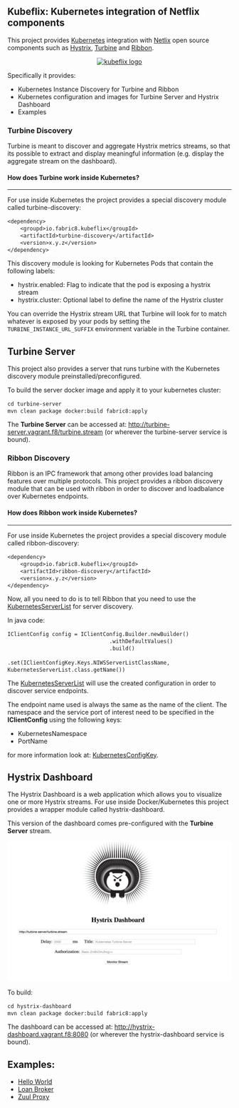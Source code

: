Kubeflix: Kubernetes integration of Netflix components
------------------------------------------------------

This project provides [Kubernetes](http://kubernetes.io/) integration with [Netlix](https://netflix.github.io/) open source components such as [Hystrix](https://github.com/Netflix/Hystrix), [Turbine](https://github.com/Netflix/Turbine) and [Ribbon](https://github.com/Netflix/Ribbon).

<p align="center">
  <a href="http://github.com/fabric8io/kubeflix/">
  	<img src="https://raw.githubusercontent.com/fabric8io/kubeflix/master/docs/images/logo.png" height="200" width="200" alt="kubeflix logo"/>
  </a>
</p>

Specifically it provides:

* Kubernetes Instance Discovery for Turbine and Ribbon
* Kubernetes configuration and images for Turbine Server and Hystrix Dashboard
* Examples

### Turbine Discovery

Turbine is meant to discover and aggregate Hystrix metrics streams, so that its possible to extract and display meaningful information (e.g. display the aggregate stream on the dashboard).

#### How does Turbine work inside Kubernetes?
-----------------------------------

For use inside Kubernetes the project provides a special discovery module called turbine-discovery:

    <dependency>
        <groupd>io.fabric8.kubeflix</groupId>
        <artifactId>turbine-discovery</artifactId>
        <version>x.y.z</version>
    </dependency>    

This discovery module is looking for Kubernetes Pods that contain the following labels:

- hystrix.enabled:   Flag to indicate that the pod is exposing a hystrix stream
- hystrix.cluster:   Optional label to define the name of the Hystrix cluster

You can override the Hystrix stream URL that Turbine will look for to match whatever is exposed by your pods by setting the ``TURBINE_INSTANCE_URL_SUFFIX`` environment variable in the Turbine container.

## Turbine Server

This project also provides a server that runs turbine with the Kubernetes discovery module preinstalled/preconfigured.

To build the server docker image and apply it to your kubernetes cluster:

    cd turbine-server
    mvn clean package docker:build fabric8:apply   

The **Turbine Server** can be accessed at: http://turbine-server.vagrant.f8/turbine.stream (or wherever the turbine-server service is bound).


### Ribbon Discovery

Ribbon is an IPC framework that among other provides load balancing features over multiple protocols.
This project provides a ribbon discovery module that can be used with ribbon in order to discover and loadbalance over Kubernetes endpoints.

#### How does Ribbon work inside Kubernetes?
-----------------------------------

For use inside Kubernetes the project provides a special discovery module called ribbon-discovery:

    <dependency>
        <groupd>io.fabric8.kubeflix</groupId>
        <artifactId>ribbon-discovery</artifactId>
        <version>x.y.z</version>
    </dependency>   

Now, all you need to do is to tell Ribbon that you need to use the [KubernetesServerList](ribbon-discovery/src/main/java/io/fabric8/kubeflix/ribbon/KubernetesServerList.java) for server discovery.

In java code:

    IClientConfig config = IClientConfig.Builder.newBuilder()
                                    .withDefaultValues()
                                    .build()                                   
                                    .set(IClientConfigKey.Keys.NIWSServerListClassName, KubernetesServerList.class.getName())

The [KubernetesServerList](ribbon-discovery/src/main/java/io/fabric8/kubeflix/ribbon/KubernetesServerList.java) will use the created configuration in order to discover service endpoints.

The endpoint name used is always the same as the name of the client.
The namespace and the service port of interest need to be specified in the **IClientConfig** using the following keys:

- KubernetesNamespace
- PortName

for more information look at: [KubernetesConfigKey](ribbon-discovery/src/main/java/io/fabric8/kubeflix/ribbon/KubernetesConfigKey.java).


## Hystrix Dashboard

The Hystrix Dashboard is a web application which allows you to visualize one or more Hystrix streams.
For use inside Docker/Kubernetes this project provides a wrapper module called hystrix-dashboard.

This version of the dashboard comes pre-configured with the **Turbine Server** stream.

![Hystrix Dashboard Configuration Screen](images/dashboard-configuration.png "Hystrix Dashboard Configuration Screen")


To build:

    cd hystrix-dashboard
    mvn clean package docker:build fabric8:apply   

The dashboard can be accessed at:  http://hystrix-dashboard.vagrant.f8:8080 (or wherever the hystrix-dashboard service is bound).

## Examples:

* [Hello World](examples/hello-world/readme.md)
* [Loan Broker](examples/loanbroker/readme.md)
* [Zuul Proxy](examples/zuul-proxy/readme.md)
